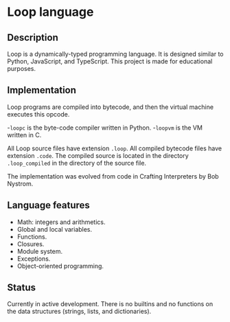 # Loop language

## Description
Loop is a dynamically-typed programming language. It is designed similar to Python, JavaScript, and TypeScript.
This project is made for educational purposes.

## Implementation
Loop programs are compiled into bytecode, and then the virtual machine executes this opcode.

-`loopc` is the byte-code compiler written in Python.
-`loopvm` is the VM written in C.

All Loop source files have extension `.loop`. All compiled bytecode files have extension `.code`.
The compiled source is located in the directory `.loop_compiled` in the directory of the source file.

The implementation was evolved from code in Crafting Interpreters by Bob Nystrom.

## Language features
- Math: integers and arithmetics.
- Global and local variables.
- Functions.
- Closures.
- Module system.
- Exceptions.
- Object-oriented programming.

## Status
Currently in active development. There is no builtins and no functions on the data structures (strings, lists, and dictionaries).